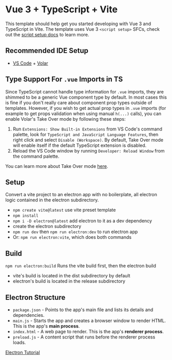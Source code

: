# Vue 3 + TypeScript + Vite

This template should help get you started developing with Vue 3 and TypeScript in Vite. The template uses Vue 3 `<script setup>` SFCs, check out the [script setup docs](https://v3.vuejs.org/api/sfc-script-setup.html#sfc-script-setup) to learn more.

## Recommended IDE Setup

- [VS Code](https://code.visualstudio.com/) + [Volar](https://marketplace.visualstudio.com/items?itemName=Vue.volar)

## Type Support For `.vue` Imports in TS

Since TypeScript cannot handle type information for `.vue` imports, they are shimmed to be a generic Vue component type by default. In most cases this is fine if you don't really care about component prop types outside of templates. However, if you wish to get actual prop types in `.vue` imports (for example to get props validation when using manual `h(...)` calls), you can enable Volar's Take Over mode by following these steps:

1. Run `Extensions: Show Built-in Extensions` from VS Code's command palette, look for `TypeScript and JavaScript Language Features`, then right click and select `Disable (Workspace)`. By default, Take Over mode will enable itself if the default TypeScript extension is disabled.
2. Reload the VS Code window by running `Developer: Reload Window` from the command palette.

You can learn more about Take Over mode [here](https://github.com/johnsoncodehk/volar/discussions/471).

## Setup
Convert a vite project to an electron app with no boilerplate, all electron logic contained in the electron subdirectory.

* `npm create vite@latest` use vite preset template
* `npm install`
* `npm i -D electron@latest` add electron to it as a dev dependency
* create the electron subdirectory
* `npm run dev` then `npm run electron:dev` to run electron app
* Or: `npm run electron:vite`, which does both commands


## Build
`npm run electron:build`
Runs the vite build first, then the electron build
* vite's build is located in the dist subdirectory by default
* electron's build is located in the release subdirectory

## Electron Structure
* `package.json` - Points to the app's main file and lists its details and dependencies.
* `main.js` - Starts the app and creates a browser window to render HTML. This is the app's **main process**.
* `index.html` - A web page to render. This is the app's **renderer process**.
* `preload.js` - A content script that runs before the renderer process loads.

[Electron Tutorial](https://electronjs.org/docs/latest/tutorial/tutorial-prerequisites)